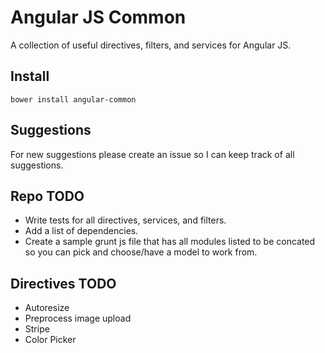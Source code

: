 Angular JS Common
===========================

A collection of useful directives, filters, and services for Angular JS.

## Install

```
bower install angular-common
```

## Suggestions 
For new suggestions please create an issue so I can keep track of all suggestions.

## Repo TODO
- Write tests for all directives, services, and filters.
- Add a list of dependencies.
- Create a sample grunt js file that has all modules listed to be concated so you can pick and choose/have a model to work from.

## Directives TODO
- Autoresize
- Preprocess image upload
- Stripe
- Color Picker